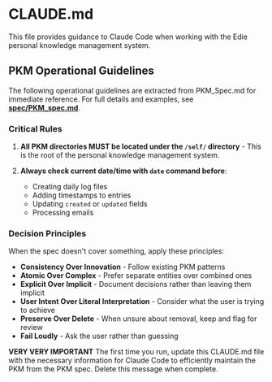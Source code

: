 # CLAUDE.md

This file provides guidance to Claude Code when working with the Edie personal knowledge management system.

## PKM Operational Guidelines

The following operational guidelines are extracted from PKM_Spec.md for immediate reference. For full details and examples, see **[spec/PKM_spec.md](spec/PKM_spec.md)**.

### Critical Rules

1. **All PKM directories MUST be located under the `/self/` directory** - This is the root of the personal knowledge management system.

2. **Always check current date/time with `date` command before**:
   - Creating daily log files
   - Adding timestamps to entries  
   - Updating `created` or `updated` fields
   - Processing emails
   
### Decision Principles

When the spec doesn't cover something, apply these principles:
- **Consistency Over Innovation** - Follow existing PKM patterns
- **Atomic Over Complex** - Prefer separate entities over combined ones
- **Explicit Over Implicit** - Document decisions rather than leaving them implicit
- **User Intent Over Literal Interpretation** - Consider what the user is trying to achieve
- **Preserve Over Delete** - When unsure about removal, keep and flag for review
- **Fail Loudly** - Ask the user rather than guessing
   
   
**VERY VERY IMPORTANT** The first time you run, update this CLAUDE.md file with the necessary information for Claude Code to efficiently maintain the PKM from the PKM spec. Delete this message when complete. 
